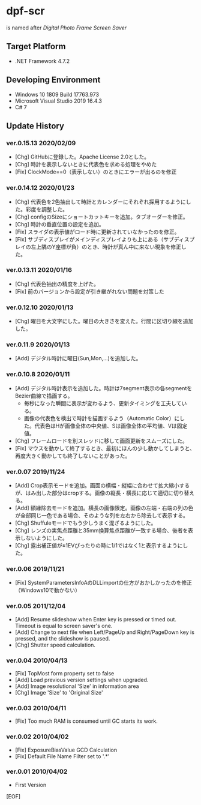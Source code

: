 # dpf-scr
is named after *Digital Photo Frame Screen Saver*

## Target Platform
- .NET Framework 4.7.2

## Developing Environment
- Windows 10 1809 Build 17763.973
- Microsoft Visual Studio 2019 16.4.3
- C# 7

## Update History

### ver.0.15.13 2020/02/09
* [Chg] GitHubに登録した。Apache License 2.0とした。
* [Chg] 時計を表示しないときに代表色を求める処理をやめた
* [Fix] ClockMode==0（表示しない）のときにエラーが出るのを修正

### ver.0.14.12 2020/01/23
* [Chg] 代表色を2色抽出して時計とカレンダーにそれぞれ採用するようにした。彩度を調整した。
* [Chg] configのSizeにショートカットキーを追加。タブオーダーを修正。
* [Chg] 時計の垂直位置の設定を追加。
* [Fix] スライダの表示値がロード時に更新されていなかったのを修正。
* [Fix] サブディスプレイがメインディスプレイよりも上にある（サブディスプレイの左上隅のY座標が負）のとき、時計が真ん中に来ない現象を修正した。
### ver.0.13.11 2020/01/16
* [Chg] 代表色抽出の精度を上げた。
* [Fix] 前のバージョンから設定が引き継がれない問題を対策した
### ver.0.12.10 2020/01/13
* [Chg] 曜日を大文字にした。曜日の大きさを変えた。行間に区切り線を追加した。
### ver.0.11.9  2020/01/13
* [Add] デジタル時計に曜日(Sun,Mon,...)を追加した。
### ver.0.10.8  2020/01/11
* [Add] デジタル時計表示を追加した。時計は7segment表示の各segmentをBezier曲線で描画する。
	* 毎秒になった瞬間に表示が変わるよう、更新タイミングを工夫している。
	* 画像の代表色を検出で時計を描画するよう（Automatic Color）にした。代表色はHが画像全体の中央値、Sは画像全体の平均値、Vは固定値。
* [Chg] フレームロードを別スレッドに移して画面更新をスムーズにした。
* [Fix] マウスを動かして終了するとき、最初にほんの少し動かしてしまうと、再度大きく動かしても終了しないことがあった。
### ver.0.07 2019/11/24
* [Add] Crop表示モードを追加。画面の横幅・縦幅に合わせて拡大縮小するが、はみ出した部分はcropする。画像の縦長・横長に応じて適切に切り替える。
* [Add] 額縁除去モードを追加。横長の画像限定。画像の左端・右端の列の色が全部同じ一色である場合、そのような列を左右から除去して表示する。
* [Chg] Shuffuleモードでもう少しうまく混ざるようにした。
* [Chg] レンズの実焦点距離と35mm換算焦点距離が一致する場合、後者を表示しないようにした。
* [Chg] 露出補正値が±1EVぴったりの時に1/1ではなく1と表示するようにした。
### ver.0.06    2019/11/21
* [Fix] SystemParametersInfoAのDLLimportの仕方がおかしかったのを修正（Windows10で動かない）
### ver.0.05    2011/12/04
* [Add] Resume slideshow when Enter key is pressed or timed out. Timeout is equal to screen saver's one.
* [Add] Change to next file when Left/PageUp and Right/PageDown key is pressed, and the slideshow is paused.
* [Chg] Shutter speed calculation.
### ver.0.04    2010/04/13
* [Fix] TopMost form property set to false
* [Add] Load previous version settings when upgraded.
* [Add] Image resolutional 'Size' in information area
* [Chg] Image 'Size' to 'Original Size'
### ver.0.03    2010/04/11
* [Fix] Too much RAM is consumed until GC starts its work.
### ver.0.02    2010/04/02
* [Fix] ExposureBiasValue GCD Calculation
* [Fix] Default File Name Filter set to '.*'
### ver.0.01    2010/04/02
* First Version

[EOF]
